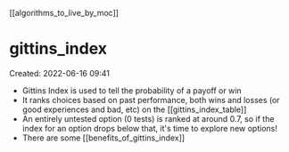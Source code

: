 [[algorithms_to_live_by_moc]]

# gittins_index

Created: 2022-06-16 09:41

- Gittins Index is used to tell the probability of a payoff or win
- It ranks choices based on past performance, both wins and losses (or good experiences and bad, etc) on the [[gittins_index_table]]
- An entirely untested option (0 tests) is ranked at around 0.7, so if the index for an option drops below that, it's time to explore new options!
- There are some [[benefits_of_gittins_index]]
